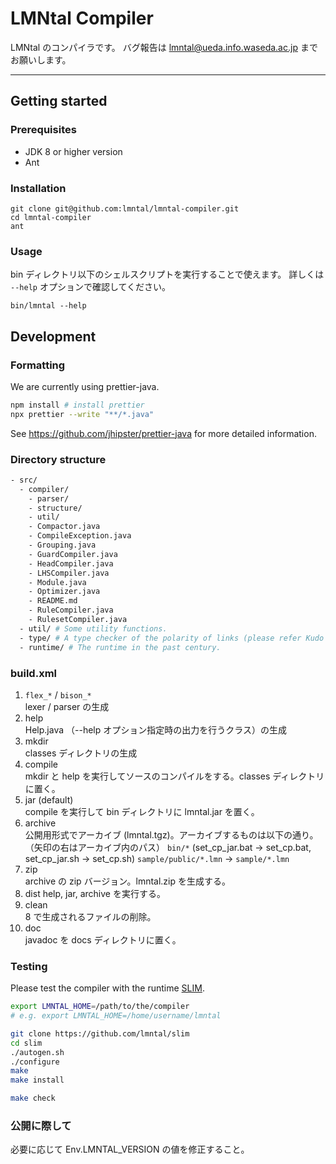 # LMNtal Compiler

LMNtal のコンパイラです。
バグ報告は <lmntal@ueda.info.waseda.ac.jp> までお願いします。

---

## Getting started

### Prerequisites

- JDK 8 or higher version
- Ant

### Installation

```
git clone git@github.com:lmntal/lmntal-compiler.git
cd lmntal-compiler
ant
```

### Usage

bin ディレクトリ以下のシェルスクリプトを実行することで使えます。
詳しくは `--help` オプションで確認してください。

```
bin/lmntal --help
```

## Development

### Formatting

We are currently using prettier-java.

```sh
npm install # install prettier
npx prettier --write "**/*.java"
```

See <https://github.com/jhipster/prettier-java> for more detailed information.

### Directory structure

```bash
- src/
  - compiler/
    - parser/
    - structure/
    - util/
    - Compactor.java
    - CompileException.java
    - Grouping.java
    - GuardCompiler.java
    - HeadCompiler.java
    - LHSCompiler.java
    - Module.java
    - Optimizer.java
    - README.md
    - RuleCompiler.java
    - RulesetCompiler.java
  - util/ # Some utility functions.
  - type/ # A type checker of the polarity of links (please refer Kudo's thesis).
  - runtime/ # The runtime in the past century.
```

### build.xml

1. `flex_*` / `bison_*`  
   lexer / parser の生成
2. help  
   Help.java （--help オプション指定時の出力を行うクラス）の生成
3. mkdir  
   classes ディレクトリの生成
4. compile  
   mkdir と help を実行してソースのコンパイルをする。classes ディレクトリに置く。
5. jar (default)  
   compile を実行して bin ディレクトリに lmntal.jar を置く。
6. archive  
   公開用形式でアーカイブ (lmntal.tgz)。アーカイブするものは以下の通り。（矢印の右はアーカイブ内のパス）
   `bin/*` (set_cp_jar.bat → set_cp.bat, set_cp_jar.sh → set_cp.sh)
   `sample/public/*.lmn` → `sample/*.lmn`
7. zip  
   archive の zip バージョン。lmntal.zip を生成する。
8. dist
   help, jar, archive を実行する。
9. clean  
   8 で生成されるファイルの削除。
10. doc  
    javadoc を docs ディレクトリに置く。

### Testing

Please test the compiler with the runtime [SLIM](https://github.com/lmntal/slim).

```bash
export LMNTAL_HOME=/path/to/the/compiler
# e.g. export LMNTAL_HOME=/home/username/lmntal

git clone https://github.com/lmntal/slim
cd slim
./autogen.sh
./configure
make
make install

make check
```

### 公開に際して

必要に応じて Env.LMNTAL_VERSION の値を修正すること。
